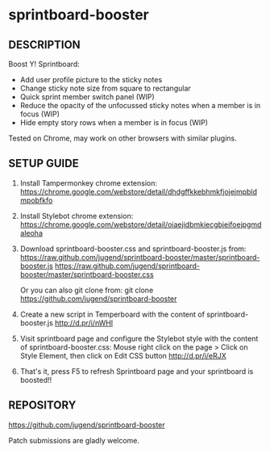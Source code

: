 sprintboard-booster
===================

DESCRIPTION
-----------

Boost Y! Sprintboard:
* Add user profile picture to the sticky notes
* Change sticky note size from square to rectangular
* Quick sprint member switch panel (WIP)
* Reduce the opacity of the unfocussed sticky notes when a member is in focus (WIP)
* Hide empty story rows when a member is in focus (WIP)

Tested on Chrome, may work on other browsers with similar plugins.

SETUP GUIDE
-----------

1. Install Tampermonkey chrome extension:
       https://chrome.google.com/webstore/detail/dhdgffkkebhmkfjojejmpbldmpobfkfo

2. Install Stylebot chrome extension:
       https://chrome.google.com/webstore/detail/oiaejidbmkiecgbjeifoejpgmdaleoha
 
3. Download sprintboard-booster.css and sprintboard-booster.js from:
       https://raw.github.com/jugend/sprintboard-booster/master/sprintboard-booster.js
       https://raw.github.com/jugend/sprintboard-booster/master/sprintboard-booster.css
  
   Or you can also git clone from:
       git clone https://github.com/jugend/sprintboard-booster
  
4. Create a new script in Temperboard with the content of sprintboard-booster.js
       http://d.pr/i/nWHl
  
5. Visit sprintboard page and configure the Stylebot style with the content of sprintboard-booster.css:
   Mouse right click on the page > Click on Style Element, then click on Edit CSS button
       http://d.pr/i/eRJX
  
6. That's it, press F5 to refresh Sprintboard page and your sprintboard is boosted!!

REPOSITORY
----------

https://github.com/jugend/sprintboard-booster

Patch submissions are gladly welcome.